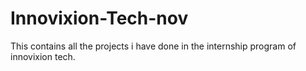 # Innovixion-Tech-nov
This contains all the projects i have done in the internship program of innovixion tech.
